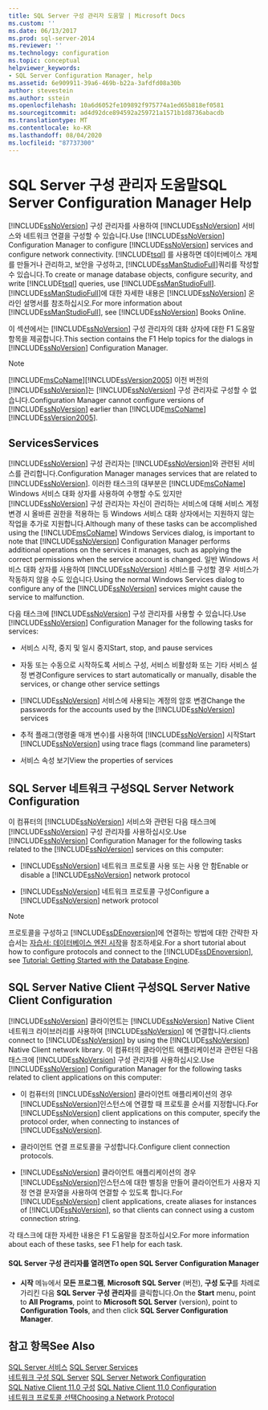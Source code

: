```yaml
---
title: SQL Server 구성 관리자 도움말 | Microsoft Docs
ms.custom: ''
ms.date: 06/13/2017
ms.prod: sql-server-2014
ms.reviewer: ''
ms.technology: configuration
ms.topic: conceptual
helpviewer_keywords:
- SQL Server Configuration Manager, help
ms.assetid: 6e909911-39a6-469b-b22a-3afdfd08a30b
author: stevestein
ms.author: sstein
ms.openlocfilehash: 10a6d6052fe109892f975774a1ed65b818ef0581
ms.sourcegitcommit: ad4d92dce894592a259721a1571b1d8736abacdb
ms.translationtype: MT
ms.contentlocale: ko-KR
ms.lasthandoff: 08/04/2020
ms.locfileid: "87737300"
---
```

# <a name="sql-server-configuration-manager-help"></a><span data-ttu-id="6725a-102">SQL Server 구성 관리자 도움말</span><span class="sxs-lookup"><span data-stu-id="6725a-102">SQL Server Configuration Manager Help</span></span>
  <span data-ttu-id="6725a-103">[!INCLUDE[ssNoVersion](../../includes/ssnoversion-md.md)] 구성 관리자를 사용하여 [!INCLUDE[ssNoVersion](../../includes/ssnoversion-md.md)] 서비스와 네트워크 연결을 구성할 수 있습니다.</span><span class="sxs-lookup"><span data-stu-id="6725a-103">Use [!INCLUDE[ssNoVersion](../../includes/ssnoversion-md.md)] Configuration Manager to configure [!INCLUDE[ssNoVersion](../../includes/ssnoversion-md.md)] services and configure network connectivity.</span></span> <span data-ttu-id="6725a-104">[!INCLUDE[tsql](../../includes/tsql-md.md)] 를 사용하면 데이터베이스 개체를 만들거나 관리하고, 보안을 구성하고, [!INCLUDE[ssManStudioFull](../../includes/ssmanstudiofull-md.md)]쿼리를 작성할 수 있습니다.</span><span class="sxs-lookup"><span data-stu-id="6725a-104">To create or manage database objects, configure security, and write [!INCLUDE[tsql](../../includes/tsql-md.md)] queries, use [!INCLUDE[ssManStudioFull](../../includes/ssmanstudiofull-md.md)].</span></span> <span data-ttu-id="6725a-105">[!INCLUDE[ssManStudioFull](../../includes/ssmanstudiofull-md.md)]에 대한 자세한 내용은 [!INCLUDE[ssNoVersion](../../includes/ssnoversion-md.md)] 온라인 설명서를 참조하십시오.</span><span class="sxs-lookup"><span data-stu-id="6725a-105">For more information about [!INCLUDE[ssManStudioFull](../../includes/ssmanstudiofull-md.md)], see [!INCLUDE[ssNoVersion](../../includes/ssnoversion-md.md)] Books Online.</span></span>  
  
 <span data-ttu-id="6725a-106">이 섹션에서는 [!INCLUDE[ssNoVersion](../../includes/ssnoversion-md.md)] 구성 관리자의 대화 상자에 대한 F1 도움말 항목을 제공합니다.</span><span class="sxs-lookup"><span data-stu-id="6725a-106">This section contains the F1 Help topics for the dialogs in [!INCLUDE[ssNoVersion](../../includes/ssnoversion-md.md)] Configuration Manager.</span></span>  
  
> [!NOTE]  
>  [!INCLUDE[msCoName](../../includes/msconame-md.md)]<span data-ttu-id="6725a-107">[!INCLUDE[ssVersion2005](../../includes/ssversion2005-md.md)] 이전 버전의 [!INCLUDE[ssNoVersion](../../includes/ssnoversion-md.md)]는 [!INCLUDE[ssNoVersion](../../includes/ssnoversion-md.md)] 구성 관리자로 구성할 수 없습니다.</span><span class="sxs-lookup"><span data-stu-id="6725a-107">Configuration Manager cannot configure versions of [!INCLUDE[ssNoVersion](../../includes/ssnoversion-md.md)] earlier than [!INCLUDE[msCoName](../../includes/msconame-md.md)][!INCLUDE[ssVersion2005](../../includes/ssversion2005-md.md)].</span></span>  
  
## <a name="services"></a><span data-ttu-id="6725a-108">Services</span><span class="sxs-lookup"><span data-stu-id="6725a-108">Services</span></span>  
 [!INCLUDE[ssNoVersion](../../includes/ssnoversion-md.md)] <span data-ttu-id="6725a-109">구성 관리자는 [!INCLUDE[ssNoVersion](../../includes/ssnoversion-md.md)]와 관련된 서비스를 관리합니다.</span><span class="sxs-lookup"><span data-stu-id="6725a-109">Configuration Manager manages services that are related to [!INCLUDE[ssNoVersion](../../includes/ssnoversion-md.md)].</span></span> <span data-ttu-id="6725a-110">이러한 태스크의 대부분은 [!INCLUDE[msCoName](../../includes/msconame-md.md)] Windows 서비스 대화 상자를 사용하여 수행할 수도 있지만 [!INCLUDE[ssNoVersion](../../includes/ssnoversion-md.md)] 구성 관리자는 자신이 관리하는 서비스에 대해 서비스 계정 변경 시 올바른 권한을 적용하는 등 Windows 서비스 대화 상자에서는 지원하지 않는 작업을 추가로 지원합니다.</span><span class="sxs-lookup"><span data-stu-id="6725a-110">Although many of these tasks can be accomplished using the [!INCLUDE[msCoName](../../includes/msconame-md.md)] Windows Services dialog, is important to note that [!INCLUDE[ssNoVersion](../../includes/ssnoversion-md.md)] Configuration Manager performs additional operations on the services it manages, such as applying the correct permissions when the service account is changed.</span></span> <span data-ttu-id="6725a-111">일반 Windows 서비스 대화 상자를 사용하여 [!INCLUDE[ssNoVersion](../../includes/ssnoversion-md.md)] 서비스를 구성할 경우 서비스가 작동하지 않을 수도 있습니다.</span><span class="sxs-lookup"><span data-stu-id="6725a-111">Using the normal Windows Services dialog to configure any of the [!INCLUDE[ssNoVersion](../../includes/ssnoversion-md.md)] services might cause the service to malfunction.</span></span>  
  
 <span data-ttu-id="6725a-112">다음 태스크에 [!INCLUDE[ssNoVersion](../../includes/ssnoversion-md.md)] 구성 관리자를 사용할 수 있습니다.</span><span class="sxs-lookup"><span data-stu-id="6725a-112">Use [!INCLUDE[ssNoVersion](../../includes/ssnoversion-md.md)] Configuration Manager for the following tasks for services:</span></span>  
  
-   <span data-ttu-id="6725a-113">서비스 시작, 중지 및 일시 중지</span><span class="sxs-lookup"><span data-stu-id="6725a-113">Start, stop, and pause services</span></span>  
  
-   <span data-ttu-id="6725a-114">자동 또는 수동으로 시작하도록 서비스 구성, 서비스 비활성화 또는 기타 서비스 설정 변경</span><span class="sxs-lookup"><span data-stu-id="6725a-114">Configure services to start automatically or manually, disable the services, or change other service settings</span></span>  
  
-   <span data-ttu-id="6725a-115">[!INCLUDE[ssNoVersion](../../includes/ssnoversion-md.md)] 서비스에 사용되는 계정의 암호 변경</span><span class="sxs-lookup"><span data-stu-id="6725a-115">Change the passwords for the accounts used by the [!INCLUDE[ssNoVersion](../../includes/ssnoversion-md.md)] services</span></span>  
  
-   <span data-ttu-id="6725a-116">추적 플래그(명령줄 매개 변수)를 사용하여 [!INCLUDE[ssNoVersion](../../includes/ssnoversion-md.md)] 시작</span><span class="sxs-lookup"><span data-stu-id="6725a-116">Start [!INCLUDE[ssNoVersion](../../includes/ssnoversion-md.md)] using trace flags (command line parameters)</span></span>  
  
-   <span data-ttu-id="6725a-117">서비스 속성 보기</span><span class="sxs-lookup"><span data-stu-id="6725a-117">View the properties of services</span></span>  
  
## <a name="sql-server-network-configuration"></a><span data-ttu-id="6725a-118">SQL Server 네트워크 구성</span><span class="sxs-lookup"><span data-stu-id="6725a-118">SQL Server Network Configuration</span></span>  
 <span data-ttu-id="6725a-119">이 컴퓨터의 [!INCLUDE[ssNoVersion](../../includes/ssnoversion-md.md)] 서비스와 관련된 다음 태스크에 [!INCLUDE[ssNoVersion](../../includes/ssnoversion-md.md)] 구성 관리자를 사용하십시오.</span><span class="sxs-lookup"><span data-stu-id="6725a-119">Use [!INCLUDE[ssNoVersion](../../includes/ssnoversion-md.md)] Configuration Manager for the following tasks related to the [!INCLUDE[ssNoVersion](../../includes/ssnoversion-md.md)] services on this computer:</span></span>  
  
-   <span data-ttu-id="6725a-120">[!INCLUDE[ssNoVersion](../../includes/ssnoversion-md.md)] 네트워크 프로토콜 사용 또는 사용 안 함</span><span class="sxs-lookup"><span data-stu-id="6725a-120">Enable or disable a [!INCLUDE[ssNoVersion](../../includes/ssnoversion-md.md)] network protocol</span></span>  
  
-   <span data-ttu-id="6725a-121">[!INCLUDE[ssNoVersion](../../includes/ssnoversion-md.md)] 네트워크 프로토콜 구성</span><span class="sxs-lookup"><span data-stu-id="6725a-121">Configure a [!INCLUDE[ssNoVersion](../../includes/ssnoversion-md.md)] network protocol</span></span>  
  
> [!NOTE]  
>  <span data-ttu-id="6725a-122">프로토콜을 구성하고 [!INCLUDE[ssDEnoversion](../../includes/ssdenoversion-md.md)]에 연결하는 방법에 대한 간략한 자습서는 [자습서: 데이터베이스 엔진 시작](../../relational-databases/tutorial-getting-started-with-the-database-engine.md)을 참조하세요.</span><span class="sxs-lookup"><span data-stu-id="6725a-122">For a short tutorial about how to configure protocols and connect to the [!INCLUDE[ssDEnoversion](../../includes/ssdenoversion-md.md)], see [Tutorial: Getting Started with the Database Engine](../../relational-databases/tutorial-getting-started-with-the-database-engine.md).</span></span>  
  
## <a name="sql-server-native-client-configuration"></a><span data-ttu-id="6725a-123">SQL Server Native Client 구성</span><span class="sxs-lookup"><span data-stu-id="6725a-123">SQL Server Native Client Configuration</span></span>  
 [!INCLUDE[ssNoVersion](../../includes/ssnoversion-md.md)] <span data-ttu-id="6725a-124">클라이언트는 [!INCLUDE[ssNoVersion](../../includes/ssnoversion-md.md)] Native Client 네트워크 라이브러리를 사용하여 [!INCLUDE[ssNoVersion](../../includes/ssnoversion-md.md)] 에 연결합니다.</span><span class="sxs-lookup"><span data-stu-id="6725a-124">clients connect to [!INCLUDE[ssNoVersion](../../includes/ssnoversion-md.md)] by using the [!INCLUDE[ssNoVersion](../../includes/ssnoversion-md.md)] Native Client network library.</span></span> <span data-ttu-id="6725a-125">이 컴퓨터의 클라이언트 애플리케이션과 관련된 다음 태스크에 [!INCLUDE[ssNoVersion](../../includes/ssnoversion-md.md)] 구성 관리자를 사용하십시오.</span><span class="sxs-lookup"><span data-stu-id="6725a-125">Use [!INCLUDE[ssNoVersion](../../includes/ssnoversion-md.md)] Configuration Manager for the following tasks related to client applications on this computer:</span></span>  
  
-   <span data-ttu-id="6725a-126">이 컴퓨터의 [!INCLUDE[ssNoVersion](../../includes/ssnoversion-md.md)] 클라이언트 애플리케이션의 경우 [!INCLUDE[ssNoVersion](../../includes/ssnoversion-md.md)]인스턴스에 연결할 때 프로토콜 순서를 지정합니다.</span><span class="sxs-lookup"><span data-stu-id="6725a-126">For [!INCLUDE[ssNoVersion](../../includes/ssnoversion-md.md)] client applications on this computer, specify the protocol order, when connecting to instances of [!INCLUDE[ssNoVersion](../../includes/ssnoversion-md.md)].</span></span>  
  
-   <span data-ttu-id="6725a-127">클라이언트 연결 프로토콜을 구성합니다.</span><span class="sxs-lookup"><span data-stu-id="6725a-127">Configure client connection protocols.</span></span>  
  
-   <span data-ttu-id="6725a-128">[!INCLUDE[ssNoVersion](../../includes/ssnoversion-md.md)] 클라이언트 애플리케이션의 경우 [!INCLUDE[ssNoVersion](../../includes/ssnoversion-md.md)]인스턴스에 대한 별칭을 만들어 클라이언트가 사용자 지정 연결 문자열을 사용하여 연결할 수 있도록 합니다.</span><span class="sxs-lookup"><span data-stu-id="6725a-128">For [!INCLUDE[ssNoVersion](../../includes/ssnoversion-md.md)] client applications, create aliases for instances of [!INCLUDE[ssNoVersion](../../includes/ssnoversion-md.md)], so that clients can connect using a custom connection string.</span></span>  
  
 <span data-ttu-id="6725a-129">각 태스크에 대한 자세한 내용은 F1 도움말을 참조하십시오.</span><span class="sxs-lookup"><span data-stu-id="6725a-129">For more information about each of these tasks, see F1 help for each task.</span></span>  
  
#### <a name="to-open-sql-server-configuration-manager"></a><span data-ttu-id="6725a-130">SQL Server 구성 관리자를 열려면</span><span class="sxs-lookup"><span data-stu-id="6725a-130">To open SQL Server Configuration Manager</span></span>  
  
-   <span data-ttu-id="6725a-131">**시작** 메뉴에서 **모든 프로그램**, **Microsoft SQL Server** (버전), **구성 도구**를 차례로 가리킨 다음 **SQL Server 구성 관리자**를 클릭합니다.</span><span class="sxs-lookup"><span data-stu-id="6725a-131">On the **Start** menu, point to **All Programs**, point to **Microsoft SQL Server** (version), point to **Configuration Tools**, and then click **SQL Server Configuration Manager**.</span></span>  
  
## <a name="see-also"></a><span data-ttu-id="6725a-132">참고 항목</span><span class="sxs-lookup"><span data-stu-id="6725a-132">See Also</span></span>  
 <span data-ttu-id="6725a-133">[SQL Server 서비스](../../../2014/tools/configuration-manager/sql-server-services.md) </span><span class="sxs-lookup"><span data-stu-id="6725a-133">[SQL Server Services](../../../2014/tools/configuration-manager/sql-server-services.md) </span></span>  
 <span data-ttu-id="6725a-134">[네트워크 구성 SQL Server](sql-server-network-configuration.md) </span><span class="sxs-lookup"><span data-stu-id="6725a-134">[SQL Server Network Configuration](sql-server-network-configuration.md) </span></span>  
 <span data-ttu-id="6725a-135">[SQL Native Client 11.0 구성](../../../2014/tools/configuration-manager/sql-native-client-11-0-configuration.md) </span><span class="sxs-lookup"><span data-stu-id="6725a-135">[SQL Native Client 11.0 Configuration](../../../2014/tools/configuration-manager/sql-native-client-11-0-configuration.md) </span></span>  
 [<span data-ttu-id="6725a-136">네트워크 프로토콜 선택</span><span class="sxs-lookup"><span data-stu-id="6725a-136">Choosing a Network Protocol</span></span>](../../../2014/tools/configuration-manager/choosing-a-network-protocol.md)  
  
  

